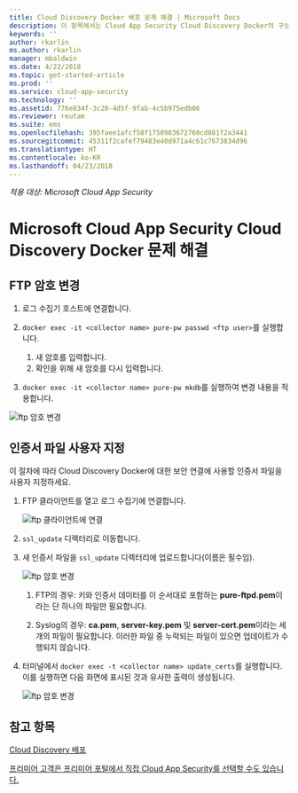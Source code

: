 ```yaml
---
title: Cloud Discovery Docker 배포 문제 해결 | Microsoft Docs
description: 이 항목에서는 Cloud App Security Cloud Discovery Docker의 구성을 수정하는 프로세스를 설명합니다.
keywords: ''
author: rkarlin
ms.author: rkarlin
manager: mbaldwin
ms.date: 4/22/2018
ms.topic: get-started-article
ms.prod: ''
ms.service: cloud-app-security
ms.technology: ''
ms.assetid: 776e834f-3c20-4d5f-9fab-4c5b975edb06
ms.reviewer: reutam
ms.suite: ems
ms.openlocfilehash: 395faee1afcf58f1750983672760cd881f2a3441
ms.sourcegitcommit: 45311f2cafef79483e40d971a4c61c7673834d96
ms.translationtype: HT
ms.contentlocale: ko-KR
ms.lasthandoff: 04/23/2018
---
```

*적용 대상: Microsoft Cloud App Security*

# <a name="troubleshooting-the-microsoft-cloud-app-security-cloud-discovery-docker"></a>Microsoft Cloud App Security Cloud Discovery Docker 문제 해결

## <a name="changing-the-ftp-password"></a>FTP 암호 변경


1. 로그 수집기 호스트에 연결합니다.

2.  `docker exec -it <collector name> pure-pw passwd <ftp user>`를 실행합니다.

    1. 새 암호를 입력합니다.
    2. 확인을 위해 새 암호를 다시 입력합니다.
 
3.  `docker exec -it <collector name> pure-pw mkdb`를 실행하여 변경 내용을 적용합니다.


  ![ftp 암호 변경](./media/ftp-connect.png)

## <a name="customize-certificate-files"></a>인증서 파일 사용자 지정

이 절차에 따라 Cloud Discovery Docker에 대한 보안 연결에 사용할 인증서 파일을 사용자 지정하세요.

1. FTP 클라이언트를 열고 로그 수집기에 연결합니다.

   ![ftp 클라이언트에 연결](./media/ftp-connect.png)

2. `ssl_update` 디렉터리로 이동합니다.
3. 새 인증서 파일을 `ssl_update` 디렉터리에 업로드합니다(이름은 필수임).

   ![ftp 암호 변경](./media/new-certs.png)

   1.  FTP의 경우: 키와 인증서 데이터를 이 순서대로 포함하는 **pure-ftpd.pem**이라는 단 하나의 파일만 필요합니다.
    
   2.  Syslog의 경우: **ca.pem**, **server-key.pem** 및 **server-cert.pem**이라는 세 개의 파일이 필요합니다. 이러한 파일 중 누락되는 파일이 있으면 업데이트가 수행되지 않습니다.

4. 터미널에서 `docker exec -t <collector name> update_certs`를 실행합니다. 이를 실행하면 다음 화면에 표시된 것과 유사한 출력이 생성됩니다.

   ![ftp 암호 변경](./media/update-certs.png)

## <a name="see-also"></a>참고 항목
[Cloud Discovery 배포](set-up-cloud-discovery.md)

[프리미어 고객은 프리미어 포털에서 직접 Cloud App Security를 선택할 수도 있습니다.](https://premier.microsoft.com/)

